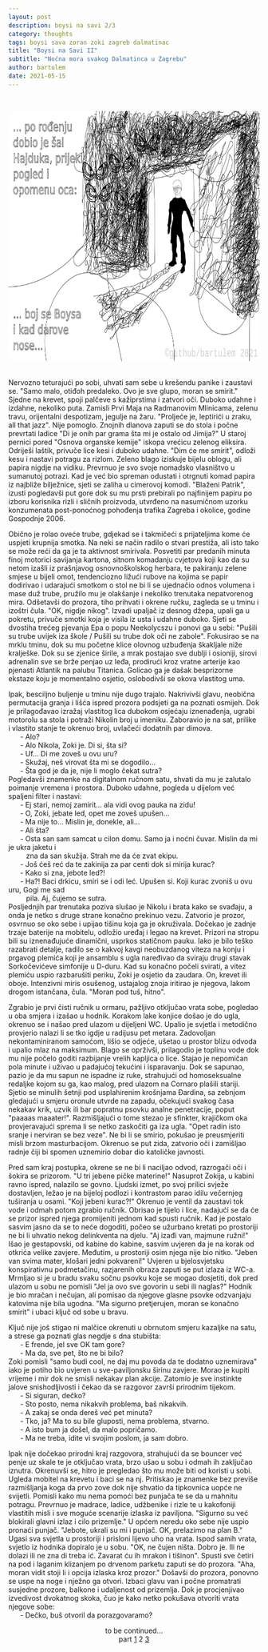 ```yaml
---
layout: post
description: boysi na savi 2/3
category: thoughts
tags: boysi sava zoran zoki zagreb dalmatinac
title: "Boysi na Savi II"
subtitle: "Noćna mora svakog Dalmatinca u Zagrebu"
author: bartulem
date: 2021-05-15
---
```

<br/>
<p class="text-center">
  <img class="img-custom" alt="bns2" src="/img/boysi-na-savi-2.png" height="500" width="700"/>
</p>
<br/>
Nervozno teturajući po sobi, uhvati sam sebe u krešendu panike i zaustavi se. "Samo malo, otiđoh predaleko. Ovo je sve glupo, moran se smirit." Sjedne na krevet, spoji palčeve s kažiprstima i zatvori oči. Duboko udahne i izdahne, nekoliko puta. Zamisli Prvi Maja na Radmanovim Mlinicama, zelenu travu, orijentalni despotizam, jegulje na žaru. "Proljeće je, leptirići u zraku, all that jazz". Nije pomoglo. Znojnih dlanova zaputi se do stola i počne prevrtati ladice "Di je onih par grama šta mi je ostalo od Jimija?" U staroj pernici pored "Osnova organske kemije" iskopa vrećicu zelenog eliksira. Odriješi laštik, privuče lice kesi i duboko udahne. "Dim će me smirit", odloži kesu i nastavi potragu za rizlom. Zeleno blago iziskuje bijelu oblogu, ali papira nigdje na vidiku. Prevrnuo je svo svoje nomadsko vlasništvo u sumanutoj potrazi. Kad je već bio spreman odustati i otrgnuti komad papira iz najbliže bilježnice, sjeti se zaliha u cimerovoj komodi. "Blaženi Patrik", izusti pogledavši put gore dok su mu prsti prebirali po najfinijem papiru po izboru korisnika rizli i sličnih proizvoda, utvrđeno na nasumičnom uzorku konzumenata post-ponoćnog pohođenja trafika Zagreba i okolice, godine Gospodnje 2006.

Obično je rolao oveće trube, gdjekad se i takmičeći s prijateljima kome će uspjeti krupnija smotka. Na neki se način radilo o stvari prestiža, ali isto tako se može reći da ga je ta aktivnost smirivala. Posvetiti par predanih minuta finoj motorici savijanja kartona, sitnom komadanju cvjetova koji kao da su netom izašli iz prašnjavog osnovnoškolskog herbara, te pakiranju zelene smjese u bijeli omot, tendenciozno ližući rubove na kojima se papir dodirivao i udarajući smotkom o stol ne bi li se ujednačio odnos volumena i mase duž trube, pružilo mu je olakšanje i nekoliko trenutaka nepatvorenog mira. Odšetavši do prozora, tiho prihvati i okrene ručku, zagleda se u tminu i izoštri čula. "OK, nigdje nikog". Izvadi upaljač iz desnog džepa, upali ga u pokretu, privuče smotki koja je visila iz usta i udahne duboko. Sjeti se dvostiha trećeg pjevanja Epa o popu Neekolycszu i ponovi ga u sebi: "Pušili su trube uvijek iza škole / Pušili su trube dok oči ne zabole". Fokusirao se na mrklu tminu, dok su mu početne klice olovnog uzbuđenja škakljale niže kralješke. Dok su se zjenice širile, a mrak postajao sve dublji i osioniji, sirovi adrenalin sve se brže penjao uz leđa, prodirući kroz vratne arterije kao pjenasti Atlantik na palubu Titanica. Golicao ga je dašak besprizorne ekstaze koju je momentalno osjetio, oslobodivši se okova vlastitog uma.

Ipak, besciljno buljenje u tminu nije dugo trajalo. Nakrivivši glavu, neobična permutacija granja i lišća ispred prozora podsjeti ga na poznati osmijeh. Dok je prilagođavao izražaj vlastitog lica dubokom osjećaju iznenađenja, ugrabi motorolu sa stola i potraži Nikolin broj u imeniku. Zaboravio je na sat, prilike i vlastito stanje te okrenuo broj, uvlačeći dodatnih par dimova. <br/>
&nbsp;&nbsp;&nbsp;&nbsp;&nbsp;&nbsp;- Alo? <br/>
&nbsp;&nbsp;&nbsp;&nbsp;&nbsp;&nbsp;- Alo Nikola, Zoki je. Di si, šta si? <br/>
&nbsp;&nbsp;&nbsp;&nbsp;&nbsp;&nbsp;- Uf... Di me zoveš u ovu uru? <br/>
&nbsp;&nbsp;&nbsp;&nbsp;&nbsp;&nbsp;- Skužaj, neš virovat šta mi se dogodilo... <br/>
&nbsp;&nbsp;&nbsp;&nbsp;&nbsp;&nbsp;- Šta god je da je, nije li moglo čekat sutra? <br/>
Pogledavši znamenke na digitalnom ručnom satu, shvati da mu je zalutalo poimanje vremena i prostora. Duboko udahne, pogleda u dijelom već spaljeni filter i nastavi: <br/>
&nbsp;&nbsp;&nbsp;&nbsp;&nbsp;&nbsp;- Ej stari, nemoj zamirit... ala vidi ovog pauka na zidu! <br/>
&nbsp;&nbsp;&nbsp;&nbsp;&nbsp;&nbsp;- O, Zoki, jebate led, opet me zoveš upušen... <br/>
&nbsp;&nbsp;&nbsp;&nbsp;&nbsp;&nbsp;- Ma nije to... Mislin je, donekle, ali... <br/>
&nbsp;&nbsp;&nbsp;&nbsp;&nbsp;&nbsp;- Ali šta? <br/>
&nbsp;&nbsp;&nbsp;&nbsp;&nbsp;&nbsp;- Osta san sam samcat u cilon domu. Samo ja i noćni čuvar. Mislin da mi je ukra jaketu i <br/>
&nbsp;&nbsp;&nbsp;&nbsp;&nbsp;&nbsp;&nbsp;&nbsp;&nbsp;zna da san skužija. Strah me da će zvat ekipu. <br/>
&nbsp;&nbsp;&nbsp;&nbsp;&nbsp;&nbsp;- Još ćeš reć da te zakinija za par centi dok si mirija kurac? <br/>
&nbsp;&nbsp;&nbsp;&nbsp;&nbsp;&nbsp;- Kako si zna, jebote led?! <br/>
&nbsp;&nbsp;&nbsp;&nbsp;&nbsp;&nbsp;- Ha?! Baci drkicu, smiri se i odi leć. Upušen si. Koji kurac zvoniš u ovu uru, Gogi me sad <br/>
&nbsp;&nbsp;&nbsp;&nbsp;&nbsp;&nbsp;&nbsp;&nbsp;&nbsp;pila. Aj, čujemo se sutra. <br/>
Posljednjih par trenutaka poziva slušao je Nikolu i brata kako se svađaju, a onda je netko s druge strane konačno prekinuo vezu. Zatvorio je prozor, osvrnuo se oko sebe i upijao tišinu koja ga je okruživala. Dočekao je zadnje trzaje baterije na mobitelu, odložio uređaj i legao na krevet. Prizori na stropu bili su iznenađujuće dinamični, usprkos statičnom pauku. Iako je bilo teško razabrati detalje, radilo se o kakvoj kavgi neobuzdanog viteza na konju i prgavog plemića koji je ansamblu s ugla naređivao da sviraju drugi stavak Sorkočevićeve simfonije u D-duru. Kad su konačno počeli svirati, a vitez plemiću uspio razbarušiti periku, Zoki je osjetio da zaudara. On, krevet ili oboje. Intenzivni miris osušenog, ustajalog znoja iritirao je njegova, lakom drogom istančana, čula. "Moran pod tuš, hitno".

Zgrabio je prvi čisti ručnik u ormaru, pažljivo otključao vrata sobe, pogledao u oba smjera i izašao u hodnik. Korakom lake konjice došao je do ugla, okrenuo se i našao pred ulazom u dijeljeni WC. Upalio je svjetla i metodično provjerio nalazi li se tko igdje u radijusu pet metara. Zadovoljan nekontaminiranom samoćom, lišio se odjeće, ušetao u prostor blizu odvoda i upalio mlaz na maksimum. Blago se oprživši, prilagodio je toplinu vode dok mu nije počelo goditi razbijanje vrelih kapljica o lice. Stajao je nepomičan pola minute i uživao u padajućoj tekućini i isparavanju. Dok se sapunao, pazio je da mu sapun ne ispadne iz ruke, strahujući od homoseksualne redaljke kojom su ga, kao malog, pred ulazom na Cornaro plašili stariji. Sjetio se minulih šetnji pod usplahirenim krošnjama Đardina, sa zebnjom gledajući u smjeru oronule utvrde na zapadu, očekujući svakog časa nekakav krik, uzvik ili bar popratnu psovku analne penetracije, poput "paaaas maaater!". Razmišljajući o tome stezao je sfinkter, krajičkom oka provjeravajući sprema li se netko zaskočiti ga iza ugla. "Opet radin isto sranje i nerviran se bez veze". Ne bi li se smirio, pokušao je preusmjeriti misli brzom masturbacijom. Okrenuo se put zida, zatvorio oči i zamišljao radnje čiji bi spomen uznemirio dobar dio katoličke javnosti.

Pred sam kraj postupka, okrene se ne bi li naciljao odvod, razrogači oči i šokira se prizorom. "U tri jebene pičke materine!" Nasuprot Zokija, u kabini ravno ispred, nalazilo se govno. Ljudski izmet, po svoj prilici svježe dostavljen, ležao je na bijeloj podlozi i kontrastom parao idilu večernjeg tuširanja u osami. "Koji jebeni kurac?!" Okrenuo je ventil da zaustavi tok vode i odmah potom zgrabio ručnik. Obrisao je tijelo i lice, nadajući se da će se prizor ispred njega promijeniti jednom kad spusti ručnik. Kad je postalo sasvim jasno da se to neće dogoditi, počeo se užurbano kretati po prostoriji ne bi li uhvatio nekog delinkventa na djelu. "Aj izađi van, majmune ružni!" Išao je gestapovski, od kabine do kabine, sasvim uvjeren da je na korak od otkrića velike zavjere. Međutim, u prostoriji osim njega nije bio nitko. "Jeben van svima mater, klošari jedni pokvareni!" Uvjeren u bjelosvjetsku konspirativnu podmetačinu, razjarenih obraza zaputi se put izlaza iz WC-a. Mrmljao si je u bradu svaku sočnu psovku koje se mogao dosjetiti, dok pred ulazom u sobu ne pomisli "Jel ja ovo sve govorin u sebi ili naglas?" Hodnik je bio mračan i nečujan, ali pomisao da njegove glasne psovke odzvanjaju katovima nije bila ugodna. "Ma sigurno pretjerujen, moran se konačno smirit" i ubaci ključ od sobe u bravu.

Ključ nije još stigao ni malčice okrenuti u obrnutom smjeru kazaljke na satu, a strese ga poznati glas negdje s dna stubišta: <br/>
&nbsp;&nbsp;&nbsp;&nbsp;&nbsp;&nbsp;- E frende, jel sve OK tam gore? <br/>
&nbsp;&nbsp;&nbsp;&nbsp;&nbsp;&nbsp;- Ma da, sve pet, što ne bi bilo? <br/>
Zoki pomisli "samo budi cool, ne daj mu povoda da te dodatno uznemirava" iako je potiho bio uvjeren u sve-paviljonsku širinu zavjere. Morao je kupiti vrijeme i mir dok ne smisli nekakav plan akcije. Zatomio je sve instinkte jalove snishodljivosti i čekao da se razgovor završi prirodnim tijekom. <br/>
&nbsp;&nbsp;&nbsp;&nbsp;&nbsp;&nbsp;- Si siguran, dečko? <br/>
&nbsp;&nbsp;&nbsp;&nbsp;&nbsp;&nbsp;- Sto posto, nema nikakvih problema, baš nikakvih. <br/>
&nbsp;&nbsp;&nbsp;&nbsp;&nbsp;&nbsp;- A zakaj se onda dereš već pet minuta? <br/>
&nbsp;&nbsp;&nbsp;&nbsp;&nbsp;&nbsp;- Tko, ja? Ma to su bile gluposti, nema problema, stvarno. <br/>
&nbsp;&nbsp;&nbsp;&nbsp;&nbsp;&nbsp;- A isto bum ja došel, da malo popričamo. <br/>
&nbsp;&nbsp;&nbsp;&nbsp;&nbsp;&nbsp;- Ma ne treba, idite vi svojim poslom, ja sam dobro. <br/>

Ipak nije dočekao prirodni kraj razgovora, strahujući da se bouncer već penje uz skale te je otključao vrata, brzo ušao u sobu i odmah ih zaključao iznutra. Okrenuvši se, hitro je pregledao što mu može biti od koristi u sobi. Ugleda mobitel na krevetu i baci se na nj. Pritiskao je znamenke bez previše razmišljanja koga da prvo zove dok nije shvatio da tipkovnica uopće ne svijetli. Pomisli kako mu nema pomoći bez punjača te se da u mahnitu potragu. Prevrnuo je madrace, ladice, udžbenike i rizle te u kakofoniji vlastitih misli i sve moguće scenarije izlaska iz paviljona. "Sigurno su već blokirali glavni izlaz i cilo prizemlje." U općem neredu oko sebe nije uspio pronaći punjač. "Jebote, ukrali su mi i punjač. OK, prelazimo na plan B." Ugasi sva svjetla u prostoriji i prisloni lijevo uho na vrata. Ispod samih vrata, svjetlo iz hodnika dopiralo je u sobu. "OK, ne čujen ništa. Dobro je. Ili ne dolazi ili ne zna di treba ić. Zavarat ću ih mrakon i tišinon". Spusti sve četiri na pod i laganim klizanjem po drvenom parketu zaputi se do prozora. "Aha, moran vidit stoji li i opcija izlaska kroz prozor." Došavši do prozora, ponovno se uspe na noge i nježno ga otvori. Izbaci glavu van i počne promatrati susjedne prozore, balkone i udaljenost od prizemlja. Dok je procjenjivao izvedivost dvokatnog skoka, čuo je kako netko pokušava otvoriti vrata njegove sobe: <br/>
&nbsp;&nbsp;&nbsp;&nbsp;&nbsp;&nbsp;- Dečko, buš otvoril da porazgovaramo?

<center>to be continued...</center>
<center>part <a href="https://bartulem.github.io/thoughts/2021/05/09/bartulem-boysi-na-savi/">1</a> 2  <a href="https://bartulem.github.io/thoughts/2021/05/22/bartulem-boysi-na-savi-3/">3</a></center>

